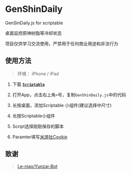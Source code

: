 # GenShinDaily
GenSinDaily.js for scriptable

桌面监控原神树脂等冷却状态

项目仅供学习交流使用，严禁用于任何商业用途和非法行为

## 使用方法
> 环境： iPhone / iPad

1. 下载 [**`Scriptable`**](https://apps.apple.com/cn/app/scriptable/id1405459188)

2. 打开App，点击右上角`+`号，复制`GenShinDaily.js`中的代码

3. 长按桌面，添加Scriptable 小组件(建议选择中尺寸)

4. 长按Scriptable小组件

5. Script选择刚刚保存的脚本

6. Paramter填写[米游社Cookie](https://docs.qq.com/doc/DUWNVQVFTU3liTVlO)

## 致谢
> [Le-niao/Yunzai-Bot](https://github.com/Le-niao/Yunzai-Bot)

